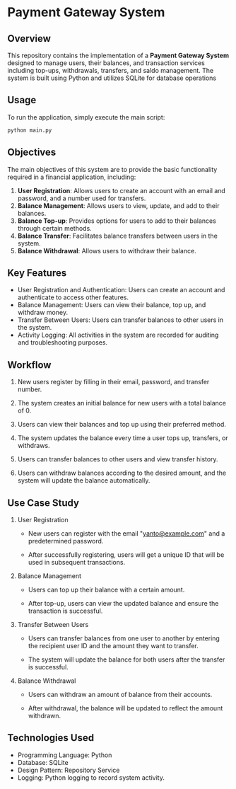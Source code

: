 # Payment Gateway System

## Overview

This repository contains the implementation of a **Payment Gateway System** designed to manage users, their balances, and transaction services including top-ups, withdrawals, transfers, and saldo management. The system is built using Python and utilizes SQLite for database operations

## Usage
To run the application, simply execute the main script:

```python
python main.py
```

## Objectives
The main objectives of this system are to provide the basic functionality required in a financial application, including:

1. **User Registration**: Allows users to create an account with an email and password, and a number used for transfers.
2. **Balance Management**: Allows users to view, update, and add to their balances.
3. **Balance Top-up**: Provides options for users to add to their balances through certain methods.
4. **Balance Transfer**: Facilitates balance transfers between users in the system.
5. **Balance Withdrawal**: Allows users to withdraw their balance.

## Key Features
- User Registration and Authentication: Users can create an account and authenticate to access other features.
- Balance Management: Users can view their balance, top up, and withdraw money.
- Transfer Between Users: Users can transfer balances to other users in the system.
- Activity Logging: All activities in the system are recorded for auditing and troubleshooting purposes.

## Workflow
1. New users register by filling in their email, password, and transfer number.
2. The system creates an initial balance for new users with a total balance of 0.

3. Users can view their balances and top up using their preferred method.
4. The system updates the balance every time a user tops up, transfers, or withdraws.
5. Users can transfer balances to other users and view transfer history.
6. Users can withdraw balances according to the desired amount, and the system will update the balance automatically.

## Use Case Study
1. User Registration
    - New users can register with the email "yanto@example.com" and a predetermined password.

    - After successfully registering, users will get a unique ID that will be used in subsequent transactions.

2. Balance Management

    - Users can top up their balance with a certain amount.

    - After top-up, users can view the updated balance and ensure the transaction is successful.

3. Transfer Between Users
    - Users can transfer balances from one user to another by entering the recipient user ID and the amount they want to transfer.

    - The system will update the balance for both users after the transfer is successful.

4. Balance Withdrawal
    - Users can withdraw an amount of balance from their accounts.

    - After withdrawal, the balance will be updated to reflect the amount withdrawn.

## Technologies Used
- Programming Language: Python
- Database: SQLite
- Design Pattern: Repository Service
- Logging: Python logging to record system activity.
